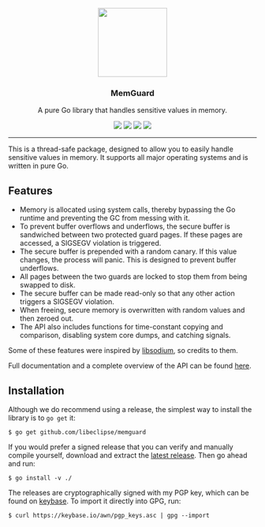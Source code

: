 <p align="center">
  <img src="https://cdn.rawgit.com/libeclipse/memguard/master/logo.svg" height="140" />
  <h3 align="center">MemGuard</h3>
  <p align="center">A pure Go library that handles sensitive values in memory.</p>
  <p align="center">
    <a href="https://travis-ci.org/libeclipse/memguard"><img src="https://travis-ci.org/libeclipse/memguard.svg?branch=master"></a>
    <a href="https://ci.appveyor.com/project/libeclipse/memguard/branch/master"><img src="https://ci.appveyor.com/api/projects/status/g6cg347cam7lli5m/branch/master?svg=true"></a>
    <a href="https://godoc.org/github.com/libeclipse/memguard"><img src="https://godoc.org/github.com/libeclipse/memguard?status.svg"></a>
    <a href="https://goreportcard.com/report/github.com/libeclipse/memguard"><img src="https://goreportcard.com/badge/github.com/libeclipse/memguard"></a>
  </p>
</p>

---

This is a thread-safe package, designed to allow you to easily handle sensitive values in memory. It supports all major operating systems and is written in pure Go.

## Features

* Memory is allocated using system calls, thereby bypassing the Go runtime and preventing the GC from messing with it.
* To prevent buffer overflows and underflows, the secure buffer is sandwiched between two protected guard pages. If these pages are accessed, a SIGSEGV violation is triggered.
* The secure buffer is prepended with a random canary. If this value changes, the process will panic. This is designed to prevent buffer underflows.
* All pages between the two guards are locked to stop them from being swapped to disk.
* The secure buffer can be made read-only so that any other action triggers a SIGSEGV violation.
* When freeing, secure memory is overwritten with random values and then zeroed out.
* The API also includes functions for time-constant copying and comparison, disabling system core dumps, and catching signals.

Some of these features were inspired by [libsodium](https://github.com/jedisct1/libsodium), so credits to them.

Full documentation and a complete overview of the API can be found [here](https://godoc.org/github.com/libeclipse/memguard).

## Installation

Although we do recommend using a release, the simplest way to install the library is to `go get` it:

```
$ go get github.com/libeclipse/memguard
```

If you would prefer a signed release that you can verify and manually compile yourself, download and extract the [latest release](https://github.com/libeclipse/memguard/releases/latest). Then go ahead and run:

```
$ go install -v ./
```

The releases are cryptographically signed with my PGP key, which can be found on [keybase](https://keybase.io/awn). To import it directly into GPG, run:

```
$ curl https://keybase.io/awn/pgp_keys.asc | gpg --import
```
